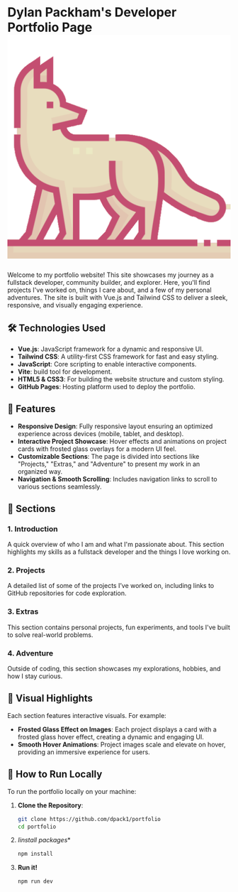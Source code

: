 # Dylan Packham's Developer Portfolio Page ![Logo](./Logo.png)

Welcome to my portfolio website! This site showcases my journey as a fullstack developer, community builder, and explorer. Here, you'll find projects I've worked on, things I care about, and a few of my personal adventures. The site is built with Vue.js and Tailwind CSS to deliver a sleek, responsive, and visually engaging experience.

## 🛠️ Technologies Used

- **Vue.js**: JavaScript framework for a dynamic and responsive UI.
- **Tailwind CSS**: A utility-first CSS framework for fast and easy styling.
- **JavaScript**: Core scripting to enable interactive components.
- **Vite**: build tool for development.
- **HTML5 & CSS3**: For building the website structure and custom styling.
- **GitHub Pages**: Hosting platform used to deploy the portfolio.

## 🌟 Features

- **Responsive Design**: Fully responsive layout ensuring an optimized experience across devices (mobile, tablet, and desktop).
- **Interactive Project Showcase**: Hover effects and animations on project cards with frosted glass overlays for a modern UI feel.
- **Customizable Sections**: The page is divided into sections like "Projects," "Extras," and "Adventure" to present my work in an organized way.
- **Navigation & Smooth Scrolling**: Includes navigation links to scroll to various sections seamlessly.

## 💼 Sections

### 1. **Introduction**
A quick overview of who I am and what I'm passionate about. This section highlights my skills as a fullstack developer and the things I love working on.

### 2. **Projects**
A detailed list of some of the projects I’ve worked on, including links to GitHub repositories for code exploration.

### 3. **Extras**
This section contains personal projects, fun experiments, and tools I've built to solve real-world problems.

### 4. **Adventure**
Outside of coding, this section showcases my explorations, hobbies, and how I stay curious.

## 📸 Visual Highlights

Each section features interactive visuals. For example:
- **Frosted Glass Effect on Images**: Each project displays a card with a frosted glass hover effect, creating a dynamic and engaging UI.
- **Smooth Hover Animations**: Project images scale and elevate on hover, providing an immersive experience for users.

## 🎨 How to Run Locally

To run the portfolio locally on your machine:

1. **Clone the Repository**:
   ```bash
   git clone https://github.com/dpack1/portfolio
   cd portfolio
   
2. *Iinstall packages**
   ```bash
   npm install
   
3. **Run it!**
   ```bash
   npm run dev

## 
